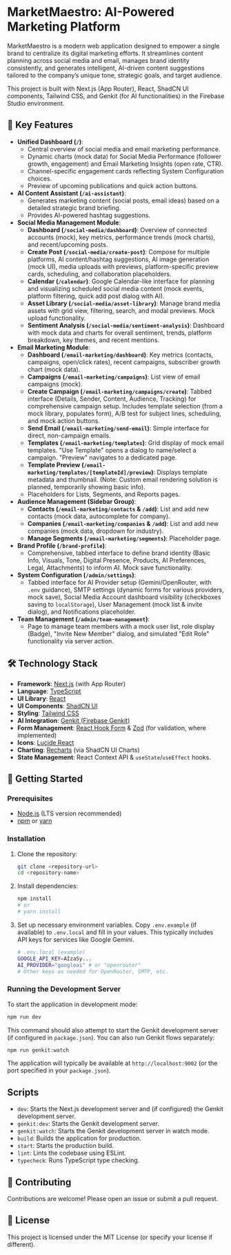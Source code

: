 
# MarketMaestro: AI-Powered Marketing Platform

MarketMaestro is a modern web application designed to empower a single brand to centralize its digital marketing efforts. It streamlines content planning across social media and email, manages brand identity consistently, and generates intelligent, AI-driven content suggestions tailored to the company’s unique tone, strategic goals, and target audience.

This project is built with Next.js (App Router), React, ShadCN UI components, Tailwind CSS, and Genkit (for AI functionalities) in the Firebase Studio environment.

## 🚀 Key Features

*   **Unified Dashboard (`/`)**:
    *   Central overview of social media and email marketing performance.
    *   Dynamic charts (mock data) for Social Media Performance (follower growth, engagement) and Email Marketing Insights (open rate, CTR).
    *   Channel-specific engagement cards reflecting System Configuration choices.
    *   Preview of upcoming publications and quick action buttons.
*   **AI Content Assistant (`/ai-assistant`)**:
    *   Generates marketing content (social posts, email ideas) based on a detailed strategic brand briefing.
    *   Provides AI-powered hashtag suggestions.
*   **Social Media Management Module**:
    *   **Dashboard (`/social-media/dashboard`)**: Overview of connected accounts (mock), key metrics, performance trends (mock charts), and recent/upcoming posts.
    *   **Create Post (`/social-media/create-post`)**: Compose for multiple platforms, AI content/hashtag suggestions, AI image generation (mock UI), media uploads with previews, platform-specific preview cards, scheduling, and collaboration placeholders.
    *   **Calendar (`/calendar`)**: Google Calendar-like interface for planning and visualizing scheduled social media content (mock events, platform filtering, quick add post dialog with AI).
    *   **Asset Library (`/social-media/asset-library`)**: Manage brand media assets with grid view, filtering, search, and modal previews. Mock upload functionality.
    *   **Sentiment Analysis (`/social-media/sentiment-analysis`)**: Dashboard with mock data and charts for overall sentiment, trends, platform breakdown, key themes, and recent mentions.
*   **Email Marketing Module**:
    *   **Dashboard (`/email-marketing/dashboard`)**: Key metrics (contacts, campaigns, open/click rates), recent campaigns, subscriber growth chart (mock data).
    *   **Campaigns (`/email-marketing/campaigns`)**: List view of email campaigns (mock).
    *   **Create Campaign (`/email-marketing/campaigns/create`)**: Tabbed interface (Details, Sender, Content, Audience, Tracking) for comprehensive campaign setup. Includes template selection (from a mock library, populates form), A/B test for subject lines, scheduling, and mock action buttons.
    *   **Send Email (`/email-marketing/send-email`)**: Simple interface for direct, non-campaign emails.
    *   **Templates (`/email-marketing/templates`)**: Grid display of mock email templates. "Use Template" opens a dialog to name/select a campaign. "Preview" navigates to a dedicated page.
    *   **Template Preview (`/email-marketing/templates/[templateId]/preview`)**: Displays template metadata and thumbnail. (Note: Custom email rendering solution is planned, temporarily showing basic info).
    *   Placeholders for Lists, Segments, and Reports pages.
*   **Audience Management (Sidebar Group)**:
    *   **Contacts (`/email-marketing/contacts` & `/add`)**: List and add new contacts (mock data, autocomplete for company).
    *   **Companies (`/email-marketing/companies` & `/add`)**: List and add new companies (mock data, dropdown for industry).
    *   **Manage Segments (`/email-marketing/segments`)**: Placeholder page.
*   **Brand Profile (`/brand-profile`)**:
    *   Comprehensive, tabbed interface to define brand identity (Basic Info, Visuals, Tone, Digital Presence, Products, AI Preferences, Legal, Attachments) to inform AI. Mock save functionality.
*   **System Configuration (`/admin/settings`)**:
    *   Tabbed interface for AI Provider setup (Gemini/OpenRouter, with `.env` guidance), SMTP settings (dynamic forms for various providers, mock save), Social Media Account dashboard visibility (checkboxes saving to `localStorage`), User Management (mock list & invite dialog), and Notifications placeholder.
*   **Team Management (`/admin/team-management`)**:
    *   Page to manage team members with a mock user list, role display (Badge), "Invite New Member" dialog, and simulated "Edit Role" functionality via server action.

## 🛠️ Technology Stack

*   **Framework**: [Next.js](https://nextjs.org/) (with App Router)
*   **Language**: [TypeScript](https://www.typescriptlang.org/)
*   **UI Library**: [React](https://reactjs.org/)
*   **UI Components**: [ShadCN UI](https://ui.shadcn.com/)
*   **Styling**: [Tailwind CSS](https://tailwindcss.com/)
*   **AI Integration**: [Genkit (Firebase Genkit)](https://firebase.google.com/docs/genkit)
*   **Form Management**: [React Hook Form](https://react-hook-form.com/) & [Zod](https://zod.dev/) (for validation, where implemented)
*   **Icons**: [Lucide React](https://lucide.dev/)
*   **Charting**: [Recharts](https://recharts.org/) (via ShadCN UI Charts)
*   **State Management**: React Context API & `useState`/`useEffect` hooks.

## 🏁 Getting Started

### Prerequisites

*   [Node.js](https://nodejs.org/) (LTS version recommended)
*   [npm](https://www.npmjs.com/) or [yarn](https://yarnpkg.com/)

### Installation

1.  Clone the repository:
    ```bash
    git clone <repository-url>
    cd <repository-name>
    ```
2.  Install dependencies:
    ```bash
    npm install
    # or
    # yarn install
    ```
3.  Set up necessary environment variables. Copy `.env.example` (if available) to `.env.local` and fill in your values. This typically includes API keys for services like Google Gemini.
    ```bash
    # .env.local (example)
    GOOGLE_API_KEY=AIzaSy...
    AI_PROVIDER="googleai" # or "openrouter"
    # Other keys as needed for OpenRouter, SMTP, etc.
    ```

### Running the Development Server

To start the application in development mode:
```bash
npm run dev
```
This command should also attempt to start the Genkit development server (if configured in `package.json`). You can also run Genkit flows separately:
```bash
npm run genkit:watch
```
The application will typically be available at `http://localhost:9002` (or the port specified in your `package.json`).

## Scripts

*   `dev`: Starts the Next.js development server and (if configured) the Genkit development server.
*   `genkit:dev`: Starts the Genkit development server.
*   `genkit:watch`: Starts the Genkit development server in watch mode.
*   `build`: Builds the application for production.
*   `start`: Starts the production build.
*   `lint`: Lints the codebase using ESLint.
*   `typecheck`: Runs TypeScript type checking.

## 🌟 Contributing

Contributions are welcome! Please open an issue or submit a pull request.

## 📄 License

This project is licensed under the MIT License (or specify your license if different).
```